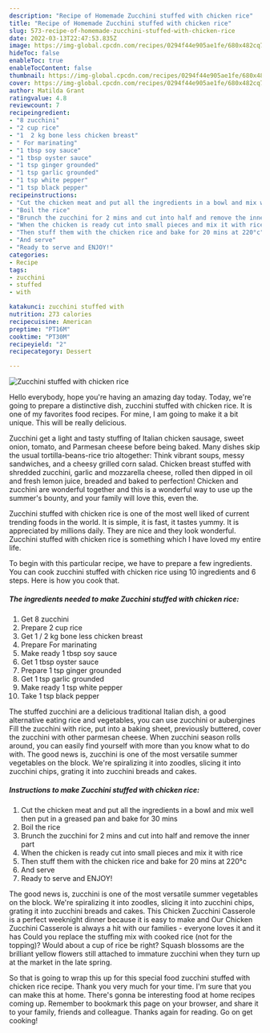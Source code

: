 ```yaml
---
description: "Recipe of Homemade Zucchini stuffed with chicken rice"
title: "Recipe of Homemade Zucchini stuffed with chicken rice"
slug: 573-recipe-of-homemade-zucchini-stuffed-with-chicken-rice
date: 2022-03-13T22:47:53.835Z
image: https://img-global.cpcdn.com/recipes/0294f44e905ae1fe/680x482cq70/zucchini-stuffed-with-chicken-rice-recipe-main-photo.jpg
hideToc: false
enableToc: true
enableTocContent: false
thumbnail: https://img-global.cpcdn.com/recipes/0294f44e905ae1fe/680x482cq70/zucchini-stuffed-with-chicken-rice-recipe-main-photo.jpg
cover: https://img-global.cpcdn.com/recipes/0294f44e905ae1fe/680x482cq70/zucchini-stuffed-with-chicken-rice-recipe-main-photo.jpg
author: Matilda Grant
ratingvalue: 4.8
reviewcount: 7
recipeingredient:
- "8 zucchini"
- "2 cup rice"
- "1  2 kg bone less chicken breast"
- " For marinating"
- "1 tbsp soy sauce"
- "1 tbsp oyster sauce"
- "1 tsp ginger grounded"
- "1 tsp garlic grounded"
- "1 tsp white pepper"
- "1 tsp black pepper"
recipeinstructions:
- "Cut the chicken meat and put all the ingredients in a bowl and mix well then put in a greased pan and bake for 30 mins"
- "Boil the rice"
- "Brunch the zucchini for 2 mins and cut into half and remove the inner part"
- "When the chicken is ready cut into small pieces and mix it with rice"
- "Then stuff them with the chicken rice and bake for 20 mins at 220°c"
- "And serve"
- "Ready to serve and ENJOY!"
categories:
- Recipe
tags:
- zucchini
- stuffed
- with

katakunci: zucchini stuffed with 
nutrition: 273 calories
recipecuisine: American
preptime: "PT16M"
cooktime: "PT30M"
recipeyield: "2"
recipecategory: Dessert

---
```



![Zucchini stuffed with chicken rice](https://img-global.cpcdn.com/recipes/0294f44e905ae1fe/680x482cq70/zucchini-stuffed-with-chicken-rice-recipe-main-photo.jpg)

Hello everybody, hope you're having an amazing day today. Today, we're going to prepare a distinctive dish, zucchini stuffed with chicken rice. It is one of my favorites food recipes. For mine, I am going to make it a bit unique. This will be really delicious.

Zucchini get a light and tasty stuffing of Italian chicken sausage, sweet onion, tomato, and Parmesan cheese before being baked. Many dishes skip the usual tortilla-beans-rice trio altogether: Think vibrant soups, messy sandwiches, and a cheesy grilled corn salad. Chicken breast stuffed with shredded zucchini, garlic and mozzarella cheese, rolled then dipped in oil and fresh lemon juice, breaded and baked to perfection! Chicken and zucchini are wonderful together and this is a wonderful way to use up the summer&#39;s bounty, and your family will love this, even the.

Zucchini stuffed with chicken rice is one of the most well liked of current trending foods in the world. It is simple, it is fast, it tastes yummy. It is appreciated by millions daily. They are nice and they look wonderful. Zucchini stuffed with chicken rice is something which I have loved my entire life.


To begin with this particular recipe, we have to prepare a few ingredients. You can cook zucchini stuffed with chicken rice using 10 ingredients and 6 steps. Here is how you cook that.

<!--inarticleads1-->

##### The ingredients needed to make Zucchini stuffed with chicken rice:

1. Get 8 zucchini
1. Prepare 2 cup rice
1. Get 1 / 2 kg bone less chicken breast
1. Prepare  For marinating
1. Make ready 1 tbsp soy sauce
1. Get 1 tbsp oyster sauce
1. Prepare 1 tsp ginger grounded
1. Get 1 tsp garlic grounded
1. Make ready 1 tsp white pepper
1. Take 1 tsp black pepper


The stuffed zucchini are a delicious traditional Italian dish, a good alternative eating rice and vegetables, you can use zucchini or aubergines Fill the zucchini with rice, put into a baking sheet, previously buttered, cover the zucchini with other parmesan cheese. When zucchini season rolls around, you can easily find yourself with more than you know what to do with. The good news is, zucchini is one of the most versatile summer vegetables on the block. We&#39;re spiralizing it into zoodles, slicing it into zucchini chips, grating it into zucchini breads and cakes. 

<!--inarticleads2-->

##### Instructions to make Zucchini stuffed with chicken rice:

1. Cut the chicken meat and put all the ingredients in a bowl and mix well then put in a greased pan and bake for 30 mins
1. Boil the rice
1. Brunch the zucchini for 2 mins and cut into half and remove the inner part
1. When the chicken is ready cut into small pieces and mix it with rice
1. Then stuff them with the chicken rice and bake for 20 mins at 220°c
1. And serve
1. Ready to serve and ENJOY!

The good news is, zucchini is one of the most versatile summer vegetables on the block. We&#39;re spiralizing it into zoodles, slicing it into zucchini chips, grating it into zucchini breads and cakes. This Chicken Zucchini Casserole is a perfect weeknight dinner because it is easy to make and Our Chicken Zucchini Casserole is always a hit with our families - everyone loves it and it has Could you replace the stuffing mix with cooked rice (not for the topping)? Would about a cup of rice be right? Squash blossoms are the brilliant yellow flowers still attached to immature zucchini when they turn up at the market in the late spring. 

So that is going to wrap this up for this special food zucchini stuffed with chicken rice recipe. Thank you very much for your time. I'm sure that you can make this at home. There's gonna be interesting food at home recipes coming up. Remember to bookmark this page on your browser, and share it to your family, friends and colleague. Thanks again for reading. Go on get cooking!
